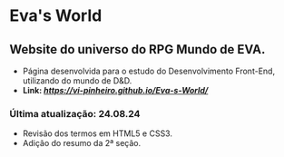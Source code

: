 # Eva's World

## Website do universo do RPG Mundo de EVA.
- Página desenvolvida para o estudo do Desenvolvimento Front-End, utilizando do mundo de D&D.
- **Link: *https://vi-pinheiro.github.io/Eva-s-World/***

### Última atualização: 24.08.24
- Revisão dos termos em HTML5 e CSS3.
- Adição do resumo da 2ª seção.